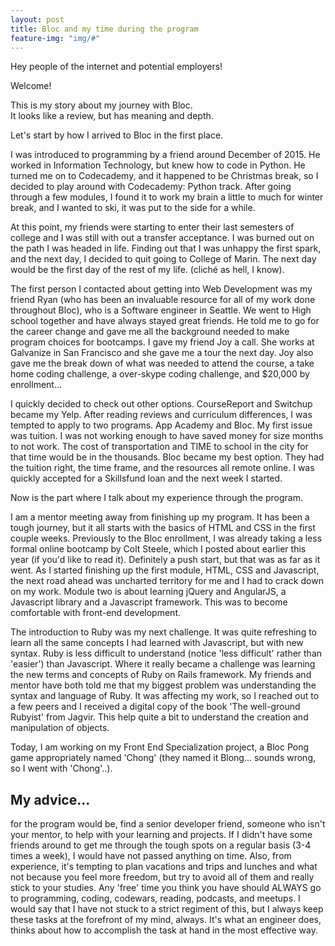 ```yaml
---
layout: post
title: Bloc and my time during the program
feature-img: "img/#"
---
```

Hey people of the internet and potential employers!

Welcome!

This is my story about my journey with Bloc.  
It looks like a review, but has meaning and depth.

Let's start by how I arrived to Bloc in the first place.

I was introduced to programming by a friend around December of 2015.  He worked in Information Technology, but knew how to code in Python.  He turned me on to Codecademy, and it happened to be Christmas break, so I decided to play around with Codecademy: Python track.  After going through a few modules, I found it to work my brain a little to much for winter break, and I wanted to ski, it was put to the side for a while.  

At this point, my friends were starting to enter their last semesters of college and I was still with out a transfer acceptance.  I was burned out on the path I was headed in life.  Finding out that I was unhappy the first spark, and the next day, I decided to quit going to College of Marin.  The next day would be the first day of the rest of my life. (cliché as hell, I know).

The first person I contacted about getting into Web Development was my friend Ryan (who has been an invaluable resource for all of my work done throughout Bloc), who is a Software engineer in Seattle.  We went to High school together and have always stayed great friends.  He told me to go for the career change and gave me all the background needed to make program choices for bootcamps.  I gave my friend Joy a call.  She works at Galvanize in San Francisco and she gave me a tour the next day.  Joy also gave me the break down of what was needed to attend the course, a take home coding challenge, a over-skype coding challenge, and $20,000 by enrollment...

I quickly decided to check out other options.  CourseReport and Switchup became my Yelp.  After reading reviews and curriculum differences, I was tempted to apply to two programs.  App Academy and Bloc.  My first issue was tuition.  I was not working enough to have saved money for size months to not work.  The cost of transportation and TIME to school in the city for that time would be in the thousands.  Bloc became my best option.  They had the tuition right, the time frame, and the resources all remote online.  I was quickly accepted for a Skillsfund loan and the next week I started.

Now is the part where I talk about my experience through the program.

I am a mentor meeting away from finishing up my program.  It has been a tough journey, but it all starts with the basics of HTML and CSS in the first couple weeks.  Previously to the Bloc enrollment, I was already taking a less formal online bootcamp by Colt Steele, which I posted about earlier this year (if you'd like to read it).  Definitely a push start, but that was as far as it went.  As I started finishing up the first module, HTML, CSS and Javascript, the next road ahead was uncharted territory for me and I had to crack down on my work.  Module two is about learning jQuery and AngularJS, a Javascript library and a Javascript framework.  This was to become comfortable with front-end development.

The introduction to Ruby was my next challenge.  It was quite refreshing to learn all the same concepts I had learned with Javascript, but with new syntax.  Ruby is less difficult to understand (notice 'less difficult' rather than 'easier') than Javascript.  Where it really became a challenge was learning the new terms and concepts of Ruby on Rails framework.  My friends and mentor have both told me that my biggest problem was understanding the syntax and language of Ruby.  It was affecting my work, so I reached out to a few peers and I received a digital copy of the book 'The well-ground Rubyist' from Jagvir.  This help quite a bit to understand the creation and manipulation of objects.  

Today, I am working on my Front End Specialization project, a Bloc Pong game appropriately named 'Chong' (they named it Blong... sounds wrong, so I went with 'Chong'..).

## My advice...
for the program would be, find a senior developer friend, someone who isn't your mentor, to help with your learning and projects.  If I didn't have some friends around to get me through the tough spots on a regular basis (3-4 times a week), I would have not passed anything on time.  Also, from experience, it's tempting to plan vacations and trips and lunches and what not because you feel more freedom, but try to avoid all of them and really stick to your studies.  Any 'free' time you think you have should ALWAYS go to programming, coding, codewars, reading, podcasts, and meetups.  I would say that I have not stuck to a strict regiment of this, but I always keep these tasks at the forefront of my mind, always.  It's what an engineer does, thinks about how to accomplish the task at hand in the most effective way.  
